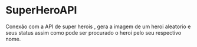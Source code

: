 # SuperHeroAPI
Conexão com a API de super herois , gera a imagem de um heroi aleatorio e seus status assim como pode ser procurado o heroi pelo seu respectivo nome.
